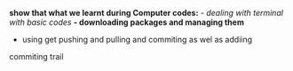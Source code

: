 **show that what we learnt during Computer codes:**
  *- dealing with terminal with basic codes*
  **- downloading packages and managing them** 
  - using get pushing and pulling and commiting as wel as addiing
  
commiting trail
